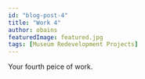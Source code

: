 ```yaml
---
id: "blog-post-4"
title: "Work 4"
author: obains
featuredImage: featured.jpg
tags: [Museum Redevelopment Projects]
---
```


Your fourth peice of work.

